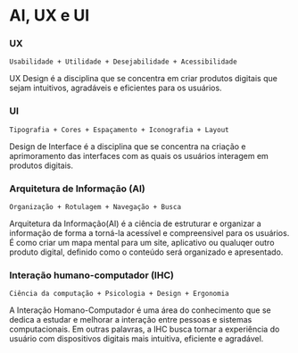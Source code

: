 # AI, UX e UI



### UX&#x20;

```
Usabilidade + Utilidade + Desejabilidade + Acessibilidade
```

UX Design é a disciplina que se concentra em criar produtos digitais que sejam intuitivos, agradáveis e eficientes para os usuários.&#x20;



### UI

```
Tipografia + Cores + Espaçamento + Iconografia + Layout
```

Design de Interface é a disciplina que se concentra na criação e aprimoramento das interfaces com as quais os usuários interagem em produtos digitais.&#x20;





### Arquitetura de Informação (AI)

```
Organização + Rotulagem + Navegação + Busca
```

Arquitetura da Informação(AI) é a ciência de estruturar e organizar a informação de forma a torná-la acessível e compreensivel para os usuários. É como criar um mapa mental para um site, aplicativo ou qualuqer outro produto digital, definido como o conteúdo será organizado e apresentado.





### Interação humano-computador (IHC)

```
Ciência da computação + Psicologia + Design + Ergonomia
```

A Interação Homano-Computador é uma área do conhecimento que se dedica a estudar e melhorar a interação entre pessoas e sistemas computacionais. Em outras palavras, a IHC busca tornar a experiência do usuário com dispositivos digitais mais intuitiva, eficiente e agradável.&#x20;
